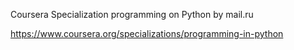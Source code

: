 Coursera Specialization programming on Python by mail.ru

https://www.coursera.org/specializations/programming-in-python
